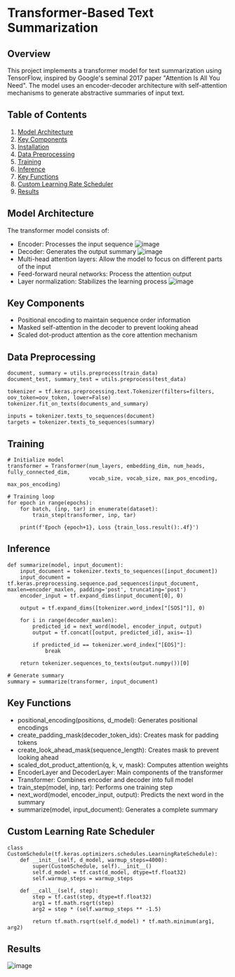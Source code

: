 # Transformer-Based Text Summarization

## Overview

This project implements a transformer model for text summarization using TensorFlow, inspired by Google's seminal 2017 paper "Attention Is All You Need". The model uses an encoder-decoder architecture with self-attention mechanisms to generate abstractive summaries of input text.

## Table of Contents

1. [Model Architecture](#model-architecture)
2. [Key Components](#key-components)
3. [Installation](#installation)
4. [Data Preprocessing](#data-preprocessing)
5. [Training](#training)
6. [Inference](#inference)
7. [Key Functions](#key-functions)
8. [Custom Learning Rate Scheduler](#custom-learning-rate-scheduler)
9. [Results](#results)

## Model Architecture

The transformer model consists of:

- Encoder: Processes the input sequence
![image](https://github.com/user-attachments/assets/87acfcda-2b50-42cb-9692-57bbfe8671e0)
- Decoder: Generates the output summary
![image](https://github.com/user-attachments/assets/17d1ceda-a370-46de-87c0-5e29ac77bf23)
- Multi-head attention layers: Allow the model to focus on different parts of the input
- Feed-forward neural networks: Process the attention output
- Layer normalization: Stabilizes the learning process
![image](https://github.com/user-attachments/assets/df24b9eb-2478-4ee3-a79b-54cbcfa3ab34)


## Key Components

- Positional encoding to maintain sequence order information
- Masked self-attention in the decoder to prevent looking ahead
- Scaled dot-product attention as the core attention mechanism

## Data Preprocessing
```
document, summary = utils.preprocess(train_data)
document_test, summary_test = utils.preprocess(test_data)

tokenizer = tf.keras.preprocessing.text.Tokenizer(filters=filters, oov_token=oov_token, lower=False)
tokenizer.fit_on_texts(documents_and_summary)

inputs = tokenizer.texts_to_sequences(document)
targets = tokenizer.texts_to_sequences(summary)
```

## Training
```
# Initialize model
transformer = Transformer(num_layers, embedding_dim, num_heads, fully_connected_dim,
                          vocab_size, vocab_size, max_pos_encoding, max_pos_encoding)

# Training loop
for epoch in range(epochs):
    for batch, (inp, tar) in enumerate(dataset):
        train_step(transformer, inp, tar)
        
    print(f'Epoch {epoch+1}, Loss {train_loss.result():.4f}')
```

## Inference
```
def summarize(model, input_document):
    input_document = tokenizer.texts_to_sequences([input_document])
    input_document = tf.keras.preprocessing.sequence.pad_sequences(input_document, maxlen=encoder_maxlen, padding='post', truncating='post')
    encoder_input = tf.expand_dims(input_document[0], 0)
    
    output = tf.expand_dims([tokenizer.word_index["[SOS]"]], 0)
    
    for i in range(decoder_maxlen):
        predicted_id = next_word(model, encoder_input, output)
        output = tf.concat([output, predicted_id], axis=-1)
        
        if predicted_id == tokenizer.word_index["[EOS]"]:
            break

    return tokenizer.sequences_to_texts(output.numpy())[0]

# Generate summary
summary = summarize(transformer, input_document)
```

## Key Functions

- positional_encoding(positions, d_model): Generates positional encodings
- create_padding_mask(decoder_token_ids): Creates mask for padding tokens
- create_look_ahead_mask(sequence_length): Creates mask to prevent looking ahead
- scaled_dot_product_attention(q, k, v, mask): Computes attention weights
- EncoderLayer and DecoderLayer: Main components of the transformer
- Transformer: Combines encoder and decoder into full model
- train_step(model, inp, tar): Performs one training step
- next_word(model, encoder_input, output): Predicts the next word in the summary
- summarize(model, input_document): Generates a complete summary

## Custom Learning Rate Scheduler
```
class CustomSchedule(tf.keras.optimizers.schedules.LearningRateSchedule):
    def __init__(self, d_model, warmup_steps=4000):
        super(CustomSchedule, self).__init__()
        self.d_model = tf.cast(d_model, dtype=tf.float32)
        self.warmup_steps = warmup_steps
    
    def __call__(self, step):
        step = tf.cast(step, dtype=tf.float32)
        arg1 = tf.math.rsqrt(step)
        arg2 = step * (self.warmup_steps ** -1.5)

        return tf.math.rsqrt(self.d_model) * tf.math.minimum(arg1, arg2)
```

## Results
![image](https://github.com/user-attachments/assets/c9f322db-4f25-497a-bd31-20dc1ebe182b)
